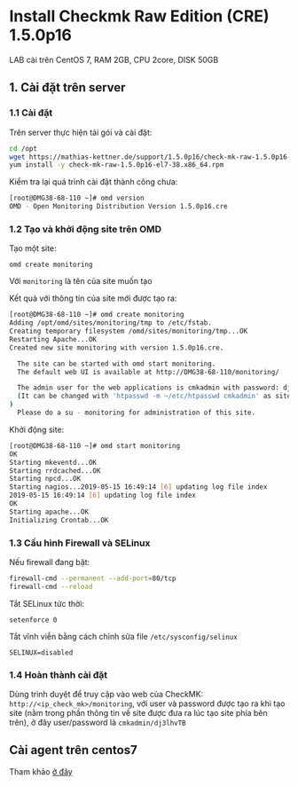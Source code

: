 # Install Checkmk Raw Edition (CRE) 1.5.0p16

LAB cài trên CentOS 7, RAM 2GB, CPU 2core, DISK 50GB

## 1. Cài đặt trên server 

### 1.1 Cài đặt

Trên server thực hiện tải gói và cài đặt:

```sh
cd /opt
wget https://mathias-kettner.de/support/1.5.0p16/check-mk-raw-1.5.0p16-el7-38.x86_64.rpm
yum install -y check-mk-raw-1.5.0p16-el7-38.x86_64.rpm
```

Kiểm tra lại quá trình cài đặt thành công chưa:

```sh
[root@DMG38-68-110 ~]# omd version
OMD - Open Monitoring Distribution Version 1.5.0p16.cre
```

### 1.2 Tạo và khởi động site trên OMD

Tạo một site:

	omd create monitoring

Với `monitoring` là tên của site muốn tạo

Kết quả với thông tin của site mới được tạo ra:

```sh
[root@DMG38-68-110 ~]# omd create monitoring
Adding /opt/omd/sites/monitoring/tmp to /etc/fstab.
Creating temporary filesystem /omd/sites/monitoring/tmp...OK
Restarting Apache...OK
Created new site monitoring with version 1.5.0p16.cre.

  The site can be started with omd start monitoring.
  The default web UI is available at http://DMG38-68-110/monitoring/

  The admin user for the web applications is cmkadmin with password: dj3lhvTB
  (It can be changed with 'htpasswd -m ~/etc/htpasswd cmkadmin' as site user.
)
  Please do a su - monitoring for administration of this site.
```

Khởi động site:

```sh
[root@DMG38-68-110 ~]# omd start monitoring
OK
Starting mkeventd...OK
Starting rrdcached...OK
Starting npcd...OK
Starting nagios...2019-05-15 16:49:14 [6] updating log file index
2019-05-15 16:49:14 [6] updating log file index
OK
Starting apache...OK
Initializing Crontab...OK
```

### 1.3 Cấu hình Firewall và SELinux

Nếu firewall đang bật:

```sh
firewall-cmd --permanent --add-port=80/tcp
firewall-cmd --reload
```

Tắt SELinux tức thời:

	setenforce 0

Tắt vĩnh viễn bằng cách chỉnh sửa file `/etc/sysconfig/selinux`

	SELINUX=disabled

### 1.4 Hoàn thành cài đặt

Dùng trình duyệt để truy cập vào web của CheckMK: `http://<ip_check_mk>/monitoring`, với user và password được tạo ra khi tạo site (nằm trong phần thông tin về site được đưa ra lúc tạo site phía bên trên), ở đây user/password là `cmkadmin/dj3lhvTB`


## Cài agent trên centos7

Tham khảo [ở đây](https://github.com/thaonguyenvan/meditech-ghichep-omd/blob/master/docs/2.Install-agent.md)

